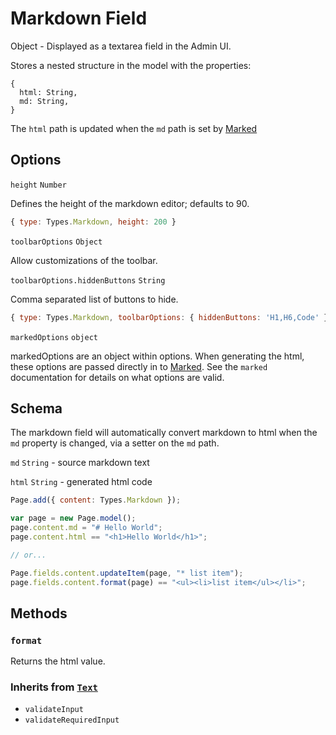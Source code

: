 # Markdown Field

Object - Displayed as a textarea field in the Admin UI.

Stores a nested structure in the model with the properties:

```
{
  html: String,
  md: String,
}
```

The `html` path is updated when the `md` path is set by [Marked](https://github.com/chjj/marked)

## Options

`height` `Number`

Defines the height of the markdown editor; defaults to 90.

```js
{ type: Types.Markdown, height: 200 }
```

`toolbarOptions` `Object`

Allow customizations of the toolbar.

`toolbarOptions.hiddenButtons` `String`

Comma separated list of buttons to hide.

```js
{ type: Types.Markdown, toolbarOptions: { hiddenButtons: 'H1,H6,Code' } }
```

`markedOptions` `object`

markedOptions are an object within options. When generating the html, these options are passed directly in to [Marked](https://github.com/chjj/marked). See the `marked` documentation for details on what options are valid.

## Schema

The markdown field will automatically convert markdown to html when the `md` property is changed, via a setter on the `md` path.

`md` `String` - source markdown text

`html` `String` - generated html code

```js
Page.add({ content: Types.Markdown });

var page = new Page.model();
page.content.md = "# Hello World";
page.content.html == "<h1>Hello World</h1>";

// or...

Page.fields.content.updateItem(page, "* list item");
page.fields.content.format(page) == "<ul><li>list item</ul></li>";
```

## Methods

### `format`

Returns the html value.

### Inherits from [`Text`](../text)

* `validateInput`
* `validateRequiredInput`
